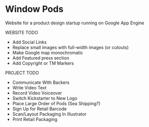 # Window Pods

Website for a product design startup running on Google App Engine

WEBSITE TODO
 - Add Social Links
 - Replace small images with full-width images (or cutouts)
 - Make Google map monochromatic
 - Add Featured press section
 - Add Copyright or TM Markers

PROJECT TODO
 - Communicate With Backers
 - Write Video Text
 - Record Video Voiceover
 - Switch Kickstarter to New Logo
 - Place Large Order of Pods (Sea Shipping?)
 - Sign Up for Retail Barcode
 - Scan/Layout Packaging In Illustrator
 - Print Retail Packaging